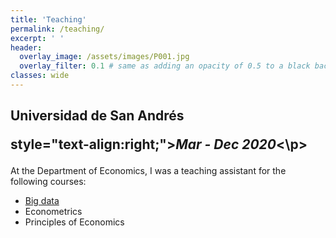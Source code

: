 ```yaml
---
title: 'Teaching'
permalink: /teaching/
excerpt: ' '
header:
  overlay_image: /assets/images/P001.jpg
  overlay_filter: 0.1 # same as adding an opacity of 0.5 to a black background
classes: wide
---
```

<h2>Universidad de San Andrés<span><p> style="text-align:right;"><i>Mar - Dec 2020</i><\p></span></h2> 

At the Department of Economics, I was a teaching assistant for the following courses:

* [Big data](https://bigdataudesa.weebly.com/) 
* Econometrics
* Principles of Economics
